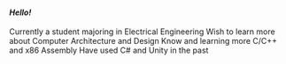 #### *Hello!*
Currently a student majoring in Electrical Engineering
Wish to learn more about Computer Architecture and Design
Know and learning more C/C++ and x86 Assembly
Have used C# and Unity in the past

